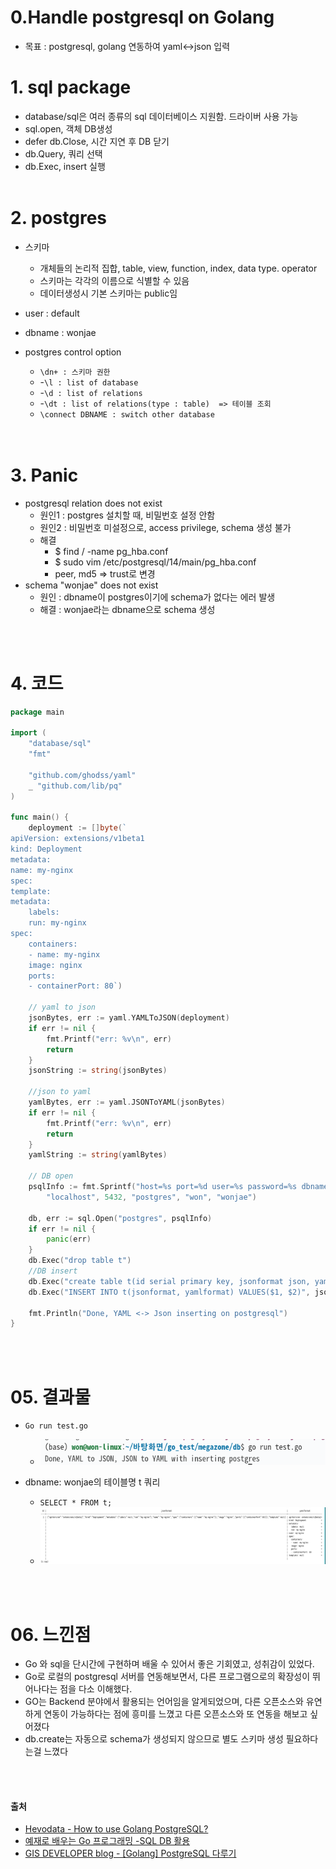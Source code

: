 # 0.Handle postgresql on Golang

- 목표 : postgresql, golang 연동하여 yaml<->json 입력

# 1. sql package

- database/sql은 여러 종류의 sql 데이터베이스 지원함. 드라이버 사용 가능
- sql.open, 객체 DB생성
- defer db.Close, 시간 지연 후 DB 닫기
- db.Query, 쿼리 선택
- db.Exec, insert 실행
  <br/><br/>

# 2. postgres

- 스키마

  - 개체들의 논리적 집합, table, view, function, index, data type. operator<br/>
  - 스키마는 각각의 이름으로 식별할 수 있음<br/>
  - 데이터생성시 기본 스키마는 public임

- user : default
- dbname : wonjae
- postgres control option
  - `\dn+ : 스키마 권한`<br/>
  - -`\l : list of database`<br/>
  - -`\d : list of relations`<br/>
  - -`\dt : list of relations(type : table)  => 테이블 조회`<br/>
  - `\connect DBNAME : switch other database`<br/>
    <br/><br/>

# 3. Panic

- postgresql relation does not exist
  - 원인1 : postgres 설치할 때, 비밀번호 설정 안함
  - 원인2 : 비밀번호 미설정으로, access privilege, schema 생성 불가 
  - 해결
  	- $ find / -name pg_hba.conf
  	- $ sudo vim /etc/postgresql/14/main/pg_hba.conf
  	- peer, md5 ⇒ trust로 변경
- schema "wonjae" does not exist
  - 원인 : dbname이 postgres이기에 schema가 없다는 에러 발생
  - 해결 : wonjae라는 dbname으로 schema 생성
   
<br/><br/>
# 4. 코드

```go
package main

import (
	"database/sql"
	"fmt"

	"github.com/ghodss/yaml"
	_ "github.com/lib/pq"
)

func main() {
	deployment := []byte(`
apiVersion: extensions/v1beta1
kind: Deployment
metadata:
name: my-nginx
spec:
template:
metadata:
    labels:
    run: my-nginx
spec:
    containers:
    - name: my-nginx
    image: nginx
    ports:
    - containerPort: 80`)

	// yaml to json
	jsonBytes, err := yaml.YAMLToJSON(deployment)
	if err != nil {
		fmt.Printf("err: %v\n", err)
		return
	}
	jsonString := string(jsonBytes)

	//json to yaml
	yamlBytes, err := yaml.JSONToYAML(jsonBytes)
	if err != nil {
		fmt.Printf("err: %v\n", err)
		return
	}
	yamlString := string(yamlBytes)

	// DB open
	psqlInfo := fmt.Sprintf("host=%s port=%d user=%s password=%s dbname=%s sslmode=disable",
		"localhost", 5432, "postgres", "won", "wonjae")

	db, err := sql.Open("postgres", psqlInfo)
	if err != nil {
		panic(err)
	}
	db.Exec("drop table t")
	//DB insert
	db.Exec("create table t(id serial primary key, jsonformat json, yamlformat text)")
	db.Exec("INSERT INTO t(jsonformat, yamlformat) VALUES($1, $2)", jsonString, yamlString)

	fmt.Println("Done, YAML <-> Json inserting on postgresql")
}
```
<br/><br/>

# 05. 결과물
- `Go run test.go`
	- <img src = "https://github.com/wonjae124/Devops/blob/main/image/%EC%8A%A4%ED%81%AC%EB%A6%B0%EC%83%B7%202023-03-07%2016-55-53.png?raw=true">

- dbname: wonjae의 테이블명 t 쿼리
	- `SELECT * FROM t;`
	- <img src = "https://github.com/wonjae124/Devops/blob/main/image/%EC%8A%A4%ED%81%AC%EB%A6%B0%EC%83%B7%202023-03-07%2016-59-54.png?raw=true">

<br/><br/>

# 06. 느낀점
- Go 와 sql을 단시간에 구현하며 배울 수 있어서 좋은 기회였고, 성취감이 있었다. 
- Go로 로컬의 postgresql 서버를 연동해보면서, 다른 프로그램으로의 확장성이 뛰어나다는 점을 다소 이해했다.
- GO는 Backend 분야에서 활용되는 언어임을 알게되었으며, 다른 오픈소스와 유연하게 연동이 가능하다는 점에 흥미를 느꼈고 다른 오픈소스와 또 연동을 해보고 싶어졌다
- db.create는 자동으로 schema가 생성되지 않으므로 별도 스키마 생성 필요하다는걸 느꼈다

<br/><br/>

#### 출처

- [Hevodata - How to use Golang PostgreSQL?](https://hevodata.com/learn/golang-postgres/)
- [예재로 배우는 Go 프로그래밍 -SQL DB 활용](http://golang.site/go/article/106-SQL-DB-%ED%99%9C%EC%9A%A9)
- [GIS DEVELOPER blog - [Golang] PostgreSQL 다루기](http://www.gisdeveloper.co.kr/?p=2456)
  <br><br><br>
